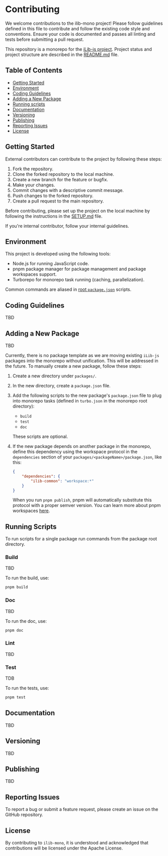# Contributing
We welcome contributions to the ilib-mono project!
Please follow guidelines defined in this file to contribute and follow the existing code style and conventions.
Ensure your code is documented and passes all linting and tests before submitting a pull request.

This repository is a monorepo for the [iLib-js project](https://github.com/iLib-js).
Project status and project structure are described in the [README.md](./README.md) file.


## Table of Contents
- [Getting Started](#getting-started)
- [Environment](#environment)
- [Coding Guidelines](#coding-guidelines)
- [Adding a New Package](#adding-a-new-package)
- [Running scripts](#running-scripts)
- [Documentation](#documentation)
- [Versioning](#versioning)
- [Publishing](#publishing)
- [Reporting Issues](#reporting-issues)
- [License](#license)


## Getting Started
External contributors can contribute to the project by following these steps:
1. Fork the repository.
2. Clone the forked repository to the local machine.
3. Create a new branch for the feature or bugfix.
4. Make your changes.
5. Commit changes with a descriptive commit message.
6. Push changes to the forked repository.
7. Create a pull request to the main repository.

Before contributing, please set up the project on the local machine by following the instructions in the [SETUP.md](./SETUP.md) file.

If you're internal contributor, follow your internal guidelines.


## Environment
This project is developed using the following tools:
- Node.js for running JavaScript code.
- pnpm  package manager for package management and package workspaces support.
- Turborepo for monorepo task running (caching, parallelization).

Common commands are aliased in [root `package.json`](./package.json) scripts.

## Coding Guidelines
TBD

## Adding a New Package
TBD

Currently, there is no package template as we are moving existing `iLib-js` packages into the monorepo without unification.
This will be addressed in the future.
To manually create a new package, follow these steps:

1. Create a new directory under `packages/`.
2. In the new directory, create a `package.json` file.
3. Add the following scripts to the new package's `package.json` file to plug into monorepo tasks (defined in `turbo.json` in the monorepo root directory):
    -   `build`
    -   `test`
    -   `doc`

    These scripts are optional.
4. If the new package depends on another package in the monorepo, define this dependency using the workspace protocol in the `dependencies` section of your `packages/<packageName>/package.json`, like this:
    ```json
    {
        "dependencies": {
            "ilib-common": "workspace:*"
        }
    }
    ```
    When you run `pnpm publish`, pnpm will automatically substitute this protocol with a proper semver version.
    You can learn more about pnpm workspaces [here](https://pnpm.io/workspaces).


## Running Scripts
To run scripts for a single package run commands from the package root directory.
### Build
TBD

To run the build, use:
```bash
pnpm build
```

### Doc
TBD

To run the doc, use:
```bash
pnpm doc
```

### Lint
TBD

### Test
TDB

To run the tests, use:
```bash
pnpm test
```


## Documentation
TBD
   

## Versioning
TBD


## Publishing
TBD


## Reporting Issues
To report a bug or submit a feature request, please create an issue on the GitHub repository.


## License
By contributing to `ilib-mono`, it is understood and acknowledged that contributions will be licensed under the Apache License.
